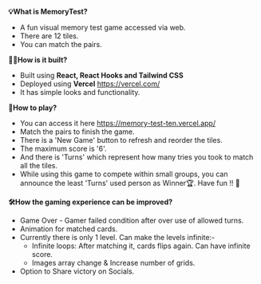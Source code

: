 **💡What is MemoryTest?**
* A fun visual memory test game accessed via web.
* There are 12 tiles.
* You can match the pairs.

**🧑‍💻How is it built?**
* Built using **React, React Hooks and Tailwind CSS**
* Deployed using **Vercel** https://vercel.com/
* It has simple looks and functionality.

**🤔How to play?**
* You can access it here https://memory-test-ten.vercel.app/
* Match the pairs to finish the game.
* There is a 'New Game' button to refresh and reorder the tiles.
* The maximum score is '6'.
* And there is 'Turns' which represent how many tries you took to match all the tiles.
* While using this game to compete within small groups, you can announce the least 'Turns' used person as Winner🏆. Have fun !! 🎉

**🛠️How the gaming experience can be improved?**
* Game Over - Gamer failed condition after over use of allowed turns.
* Animation for matched cards.
* Currently there is only 1 level. Can make the levels infinite:-
  * Infinite loops: After matching it, cards flips again. Can have infinite score.
  * Images array change & Increase number of grids.
* Option to Share victory on Socials.
